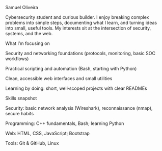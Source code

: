 Samuel Oliveira

Cybersecurity student and curious builder. I enjoy breaking complex problems into simple steps, documenting what I learn, and turning ideas into small, useful tools. My interests sit at the intersection of security, systems, and the web.

What I’m focusing on

Security and networking foundations (protocols, monitoring, basic SOC workflows)

Practical scripting and automation (Bash, starting with Python)

Clean, accessible web interfaces and small utilities

Learning by doing: short, well‑scoped projects with clear READMEs

Skills snapshot

Security: basic network analysis (Wireshark), reconnaissance (nmap), secure habits

Programming: C++ fundamentals, Bash; learning Python

Web: HTML, CSS, JavaScript; Bootstrap

Tools: Git & GitHub, Linux

